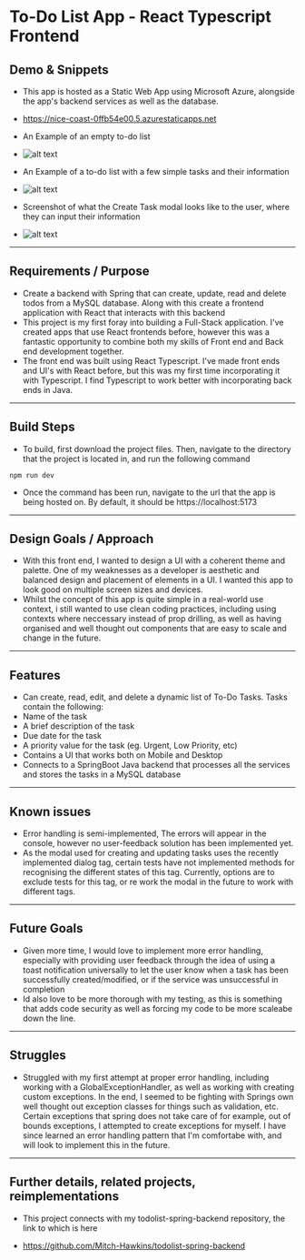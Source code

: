 # To-Do List App - React Typescript Frontend

<!-- {add test badges here, all projects you build from here on out will have tests, therefore you should have github workflow badges at the top of your repositories: [Github Workflow Badges](https://docs.github.com/en/actions/monitoring-and-troubleshooting-workflows/adding-a-workflow-status-badge)} -->

## Demo & Snippets

- This app is hosted as a Static Web App using Microsoft Azure, alongside the app's backend services as well as the database.
- https://nice-coast-0ffb54e00.5.azurestaticapps.net

- An Example of an empty to-do list
- ![alt text](<screenshots/Screenshot 2024-03-21 at 10.40.18 am.png>)

- An Example of a to-do list with a few simple tasks and their information
- ![alt text](<screenshots/Screenshot 2024-03-21 at 10.40.23 am.png>)

- Screenshot of what the Create Task modal looks like to the user, where they can input their information
- ![alt text](<screenshots/Screenshot 2024-03-21 at 10.40.53 am.png>)

---

## Requirements / Purpose

- Create a backend with Spring that can create, update, read and delete todos from a MySQL database. Along with this create a frontend application with React that interacts with this backend
- This project is my first foray into building a Full-Stack application. I've created apps that use React frontends before, however this was a fantastic opportunity to combine both my skills of Front end and Back end development together.
- The front end was built using React Typescript. I've made front ends and UI's with React before, but this was my first time incorporating it with Typescript. I find Typescript to work better with incorporating back ends in Java.

---

## Build Steps

- To build, first download the project files. Then, navigate to the directory that the project is located in, and run the following command

```
npm run dev
```

- Once the command has been run, navigate to the url that the app is being hosted on. By default, it should be https://localhost:5173

---

## Design Goals / Approach

- With this front end, I wanted to design a UI with a coherent theme and palette. One of my weaknesses as a developer is aesthetic and balanced design and placement of elements in a UI. I wanted this app to look good on multiple screen sizes and devices.
- Whilst the concept of this app is quite simple in a real-world use context, i still wanted to use clean coding practices, including using contexts where neccessary instead of prop drilling, as well as having organised and well thought out components that are easy to scale and change in the future.

---

## Features

- Can create, read, edit, and delete a dynamic list of To-Do Tasks. Tasks contain the following:
- Name of the task
- A brief description of the task
- Due date for the task
- A priority value for the task (eg. Urgent, Low Priority, etc)
- Contains a UI that works both on Mobile and Desktop
- Connects to a SpringBoot Java backend that processes all the services and stores the tasks in a MySQL database

---

## Known issues

- Error handling is semi-implemented, The errors will appear in the console, however no user-feedback solution has been implemented yet.
- As the modal used for creating and updating tasks uses the recently implemented dialog tag, certain tests have not implemented methods for recognising the different states of this tag. Currently, options are to exclude tests for this tag, or re work the modal in the future to work with different tags.

---

## Future Goals

- Given more time, I would love to implement more error handling, especially with providing user feedback through the idea of using a toast notification universally to let the user know when a task has been successfully created/modified, or if the service was unsuccessful in completion
- Id also love to be more thorough with my testing, as this is something that adds code security as well as forcing my code to be more scaleabe down the line.

---

## Struggles

- Struggled with my first attempt at proper error handling, including working with a GlobalExceptionHandler, as well as working with creating custom exceptions. In the end, I seemed to be fighting with Springs own well thought out exception classes for things such as validation, etc. Certain exceptions that spring does not take care of for example, out of bounds exceptions, I attempted to create exceptions for myself. I have since learned an error handling pattern that I'm comfortabe with, and will look to implement this in the future.

---

## Further details, related projects, reimplementations

- This project connects with my todolist-spring-backend repository, the link to which is here

- https://github.com/Mitch-Hawkins/todolist-spring-backend
